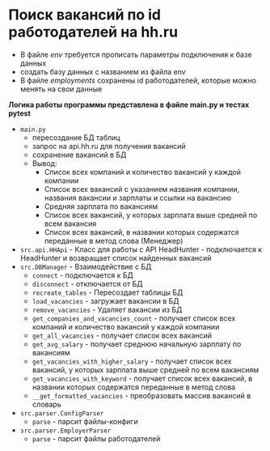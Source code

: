 #  Поиск вакансий по id работодателей на hh.ru
+ В файле *env* требуется прописать параметры подключения к базе данных
+ создать базу данных с названием из файла env
+ В файле *employments* сохранены id работодателей, которые можно менять на свои данные

**Логика работы программы представлена в файле main.py и тестах pytest**

+ ``main.py``
    * пересоздание БД таблиц
    * запрос на api.hh.ru для получения вакансий
    * сохранение вакансий в БД
    * Вывод:
      + Cписок всех компаний и количество вакансий у каждой компании
      + Cписок всех вакансий с указанием названия компании, названия вакансии и зарплаты и ссылки на вакансию
      + Средняя зарплата по вакансиям
      + Cписок всех вакансий, у которых зарплата выше средней по всем вакансия
      + Cписок всех вакансий, в названии которых содержатся переданные в метод слова (Менеджер)
+ ``src.api.HHApi`` - Класс для работы с API HeadHunter - подключается к HeadHunter и возвращает список найденных вакансий
+ ``src.DBManager`` - Взаимодействие с БД
    * ``connect`` - подключается к БД
    * ``disconnect`` - отключается от БД
    * ``recreate_tables`` -  Пересоздает таблицы БД
    * ``load_vacancies`` - загружает вакансии в БД
    * ``remove_vacancies`` - Удаляет вакансии из БД
    * ``get_companies_and_vacancies_count`` - получает список всех компаний и количество вакансий у каждой компании
    * ``get_all_vacancies`` - получает список всех вакансий
    * ``get_avg_salary`` - получает среднюю начальную зарплату по вакансиям 
    * ``get_vacancies_with_higher_salary`` - получает список всех вакансий, у которых зарплата выше средней по всем вакансиям  
    * ``get_vacancies_with_keyword`` - получает список всех вакансий, в названии которых содержатся переданные в метод слова
    * ``__get_formatted_vacancies`` - преобразовать массив вакансий в словарь
+ ``src.parser.ConfigParser``
    * ``parse`` - парсит файлы-конфиги
+ ``src.parser.EmployerParser``
    * ``parse`` - парсит файлы работодателей
